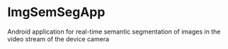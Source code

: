 # ImgSemSegApp
Android application for real-time semantic segmentation of images in the video stream of the device camera
